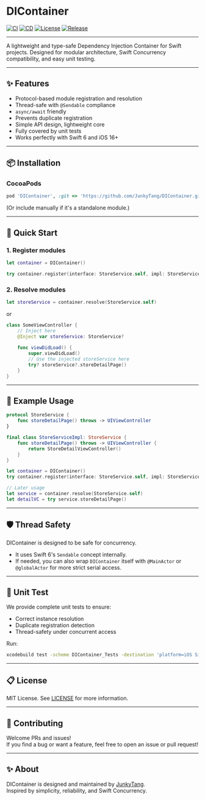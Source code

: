 # DIContainer

[![CI](https://github.com/JunkyTang/DIContainer/actions/workflows/ci.yml/badge.svg)](https://github.com/JunkyTang/DIContainer/actions)  [![CD](https://github.com/JunkyTang/DIContainer/actions/workflows/cd.yml/badge.svg)](https://github.com/JunkyTang/DIContainer/actions)  [![License](https://img.shields.io/github/license/JunkyTang/DIContainer)](https://github.com/JunkyTang/DIContainer/blob/main/LICENSE)  [![Release](https://img.shields.io/github/v/release/JunkyTang/DIContainer)](https://github.com/JunkyTang/DIContainer/releases)

---

A lightweight and type-safe Dependency Injection Container for Swift projects.
Designed for modular architecture, Swift Concurrency compatibility, and easy unit testing.

---

## ✨ Features

- Protocol-based module registration and resolution
- Thread-safe with `@Sendable` compliance
- `async/await` friendly
- Prevents duplicate registration
- Simple API design, lightweight core
- Fully covered by unit tests
- Works perfectly with Swift 6 and iOS 16+

---

## 📦 Installation

### CocoaPods

```ruby
pod 'DIContainer', :git => 'https://github.com/JunkyTang/DIContainer.git', :tag => 'v1.0.0'
```

(Or include manually if it's a standalone module.)

---

## 🚀 Quick Start

### 1. Register modules

```swift
let container = DIContainer()

try container.register(interface: StoreService.self, impl: StoreServiceImpl())
```

### 2. Resolve modules

```swift
let storeService = container.resolve(StoreService.self)
```
or
```swift
class SomeViewController {
    // Inject here
    @Inject var storeService: StoreService?
    
    func viewDidLoad() {
        super.viewDidLoad()
        // Use the injected storeService here
        try? storeService?.storeDetailPage()
    }
}
```

---

## 🧹 Example Usage

```swift
protocol StoreService {
    func storeDetailPage() throws -> UIViewController
}

final class StoreServiceImpl: StoreService {
    func storeDetailPage() throws -> UIViewController {
        return StoreDetailViewController()
    }
}

let container = DIContainer()
try container.register(interface: StoreService.self, impl: StoreServiceImpl())

// Later usage
let service = container.resolve(StoreService.self)
let detailVC = try service.storeDetailPage()
```

---

## 🛡️ Thread Safety

DIContainer is designed to be safe for concurrency.

- It uses Swift 6's `Sendable` concept internally.
- If needed, you can also wrap `DIContainer` itself with `@MainActor` or `@globalActor` for more strict serial access.

---

## 🧪 Unit Test

We provide complete unit tests to ensure:

- Correct instance resolution
- Duplicate registration detection
- Thread-safety under concurrent access

Run:

```bash
xcodebuild test -scheme DIContainer_Tests -destination 'platform=iOS Simulator,name=iPhone 14'
```

---

## 📋 License

MIT License. See [LICENSE](./LICENSE) for more information.

---

## 🙌 Contributing

Welcome PRs and issues!  
If you find a bug or want a feature, feel free to open an issue or pull request!

---

## ✨ About

DIContainer is designed and maintained by [JunkyTang](https://github.com/JunkyTang).  
Inspired by simplicity, reliability, and Swift Concurrency.
